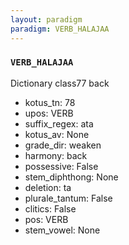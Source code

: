 ```yaml
---
layout: paradigm
paradigm: VERB_HALAJAA
---
```

### ` VERB_HALAJAA `

Dictionary class77 back 
* kotus_tn: 78
* upos: VERB
* suffix_regex: ata
* kotus_av: None
* grade_dir: weaken
* harmony: back
* possessive: False
* stem_diphthong: None
* deletion: ta
* plurale_tantum: False
* clitics: False
* pos: VERB
* stem_vowel: None

